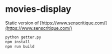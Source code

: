 # movies-display

Static version of [https://www.senscritique.com/](https://www.senscritique.com/)

```sh
python getter.py
npm install
npm run build
```
